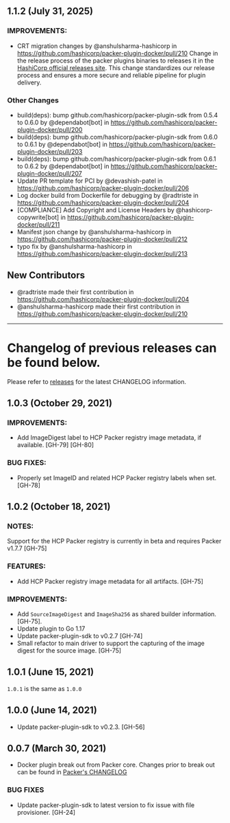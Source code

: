 ## 1.1.2 (July 31, 2025)

### IMPROVEMENTS:

* CRT migration changes by @anshulsharma-hashicorp in https://github.com/hashicorp/packer-plugin-docker/pull/210
  Change in the release process of the packer plugins binaries to releases it in the [HashiCorp official releases site](https://releases.hashicorp.com/packer-plugin-docker/).
  This change standardizes our release process and ensures a more secure and reliable pipeline for plugin delivery.

### Other Changes
* build(deps): bump github.com/hashicorp/packer-plugin-sdk from 0.5.4 to 0.6.0 by @dependabot[bot] in https://github.com/hashicorp/packer-plugin-docker/pull/200
* build(deps): bump github.com/hashicorp/packer-plugin-sdk from 0.6.0 to 0.6.1 by @dependabot[bot] in https://github.com/hashicorp/packer-plugin-docker/pull/203
* build(deps): bump github.com/hashicorp/packer-plugin-sdk from 0.6.1 to 0.6.2 by @dependabot[bot] in https://github.com/hashicorp/packer-plugin-docker/pull/207
* Update PR template for PCI by @devashish-patel in https://github.com/hashicorp/packer-plugin-docker/pull/206
* Log docker build from Dockerfile for debugging by @radtriste in https://github.com/hashicorp/packer-plugin-docker/pull/204
* [COMPLIANCE] Add Copyright and License Headers by @hashicorp-copywrite[bot] in https://github.com/hashicorp/packer-plugin-docker/pull/211
* Manifest json change by @anshulsharma-hashicorp in https://github.com/hashicorp/packer-plugin-docker/pull/212
* typo fix by @anshulsharma-hashicorp in https://github.com/hashicorp/packer-plugin-docker/pull/213

## New Contributors
* @radtriste made their first contribution in https://github.com/hashicorp/packer-plugin-docker/pull/204
* @anshulsharma-hashicorp made their first contribution in https://github.com/hashicorp/packer-plugin-docker/pull/210
---

# Changelog of previous releases can be found below.

Please refer to [releases](https://github.com/hashicorp/packer-plugin-docker/releases) for the latest CHANGELOG information.

## 1.0.3 (October 29, 2021)

### IMPROVEMENTS:
* Add ImageDigest label to HCP Packer registry image metadata, if available. [GH-79] [GH-80]

### BUG FIXES:
* Properly set ImageID and related HCP Packer registry labels when set. [GH-78]

## 1.0.2 (October 18, 2021)

### NOTES:
Support for the HCP Packer registry is currently in beta and requires
Packer v1.7.7 [GH-75]

### FEATURES:
* Add HCP Packer registry image metadata for all artifacts. [GH-75]

### IMPROVEMENTS:
* Add `SourceImageDigest` and `ImageSha256` as shared builder information.
    [GH-75].
* Update plugin to Go 1.17
* Update packer-plugin-sdk to v0.2.7 [GH-74]
* Small refactor to main driver to support the capturing of the image digest
    for the source image. [GH-75]

## 1.0.1 (June 15, 2021)

`1.0.1` is the same as `1.0.0`

## 1.0.0 (June 14, 2021)
* Update packer-plugin-sdk to v0.2.3. [GH-56]

## 0.0.7 (March 30, 2021)
* Docker plugin break out from Packer core. Changes prior to break out can be found in [Packer's CHANGELOG](https://github.com/hashicorp/packer/blob/master/CHANGELOG.md)

### BUG FIXES
* Update packer-plugin-sdk to latest version to fix issue with file provisioner. [GH-24]
